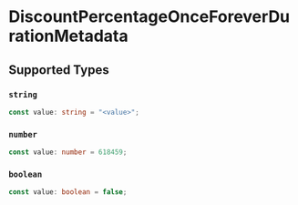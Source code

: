 # DiscountPercentageOnceForeverDurationMetadata


## Supported Types

### `string`

```typescript
const value: string = "<value>";
```

### `number`

```typescript
const value: number = 618459;
```

### `boolean`

```typescript
const value: boolean = false;
```

